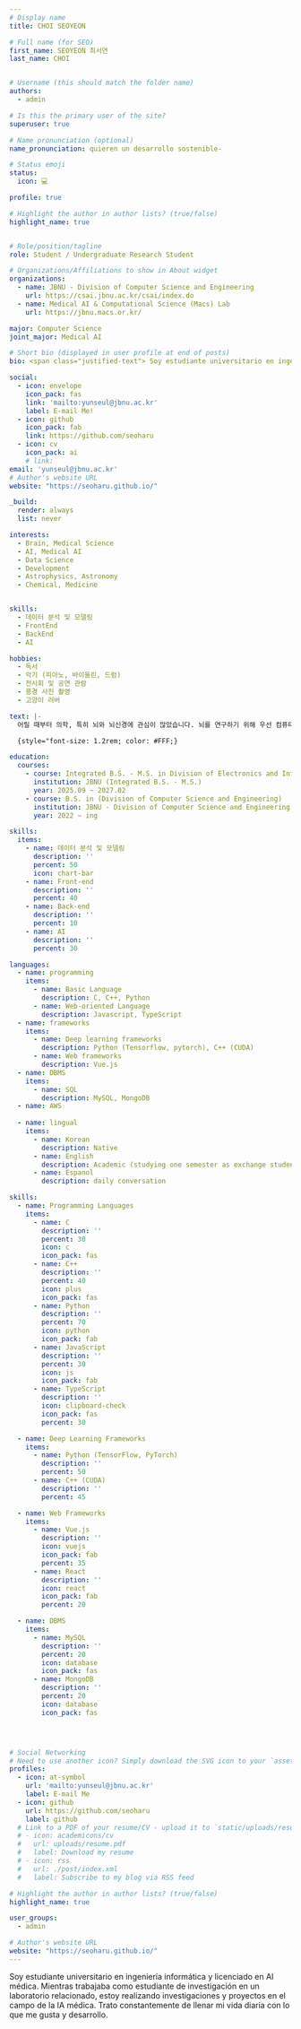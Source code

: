 ```yaml
---
# Display name
title: CHOI SEOYEON

# Full name (for SEO)
first_name: SEOYEON 최서연
last_name: CHOI


# Username (this should match the folder name)
authors:
  - admin

# Is this the primary user of the site?
superuser: true

# Name pronunciation (optional)
name_pronunciation: quieren un desarrollo sostenible-

# Status emoji
status:
  icon: 💻

profile: true

# Highlight the author in author lists? (true/false)
highlight_name: true


# Role/position/tagline
role: Student / Undergraduate Research Student

# Organizations/Affiliations to show in About widget
organizations:
  - name: JBNU - Division of Computer Science and Engineering
    url: https://csai.jbnu.ac.kr/csai/index.do
  - name: Medical AI & Computational Science (Macs) Lab
    url: https://jbnu.macs.or.kr/

major: Computer Science
joint_major: Medical AI

# Short bio (displayed in user profile at end of posts)
bio: <span class="justified-text"> Soy estudiante universitario en ingeniería informática y licenciado en AI médica. Mientras trabajaba como estudiante de investigación en un laboratorio relacionado, estoy realizando investigaciones y proyectos en el campo de la IA médica. Trato constantemente de llenar mi vida diaria con lo que me gusta y desarrollo. </span>

social:
  - icon: envelope
    icon_pack: fas
    link: 'mailto:yunseul@jbnu.ac.kr'
    label: E-mail Me!
  - icon: github
    icon_pack: fab
    link: https://github.com/seoharu
  - icon: cv
    icon_pack: ai
    # link: 
email: 'yunseul@jbnu.ac.kr'
# Author's website URL
website: "https://seoharu.github.io/"

_build:
  render: always
  list: never

interests:
  - Brain, Medical Science
  - AI, Medical AI
  - Data Science
  - Development
  - Astrophysics, Astronomy
  - Chemical, Medicine


skills:
  - 데이터 분석 및 모델링
  - FrontEnd
  - BackEnd
  - AI

hobbies:
  - 독서
  - 악기 (피아노, 바이올린, 드럼)
  - 전시회 및 공연 관람
  - 풍경 사진 촬영
  - 고양이 러버

text: |- 
  어릴 때부터 의학, 특히 뇌와 뇌신경에 관심이 많았습니다. 뇌를 연구하기 위해 우선 컴퓨터공학과 인공지능을 배워야겠다는 생각 하에 컴퓨터공학부에 입학했고, 컴퓨터공학부와 바이오메디컬공학부의 수업을 들으며 의학과 의공학, 컴퓨터공학의 전반을 배우고 있습니다. 여러 분야를 넘나들며 연결짓고 융합해 복합적인 무언가를 만들어내는 것을 즐깁니다. 의학과 공학의 결합으로 의공학, 뇌공학 전반을 연구하는 삶을 살고 싶습니다. 의료인공지능의 응용 영역에서도 뇌공학과 뇌신경 쪽, 특히 뇌 컴퓨터 인터페이스 분야의 뇌신경 모델링과 심층신경망 분야에서 뇌의 메커니즘을 해석하는 연구에 관심 있습니다.

  {style="font-size: 1.2rem; color: #FFF;} 

education:
  courses:
    - course: Integrated B.S. - M.S. in Division of Electronics and Information Engineering (Computer Science Major)
      institution: JBNU (Integrated B.S. - M.S.)
      year: 2025.09 ~ 2027.02 
    - course: B.S. in (Division of Computer Science and Engineering)
      institution: JBNU - Division of Computer Science and Engineering
      year: 2022 ~ ing

skills:
  items:
    - name: 데이터 분석 및 모델링
      description: ''
      percent: 50
      icon: chart-bar
    - name: Front-end
      description: ''
      percent: 40
    - name: Back-end
      description: ''
      percent: 10
    - name: AI
      description: ''
      percent: 30

languages:
  - name: programming
    items: 
      - name: Basic Language
        description: C, C++, Python
      - name: Web-oriented Language
        description: Javascript, TypeScript
  - name: frameworks
    items:
      - name: Deep learning frameworks
        description: Python (Tensorflow, pytorch), C++ (CUDA)
      - name: Web frameworks
        description: Vue.js
  - name: DBMS
    items: 
      - name: SQL
        description: MySQL, MongoDB
  - name: AWS
    
  - name: lingual
    items:
      - name: Korean
        description: Native
      - name: English
        description: Academic (studying one semester as exchange students in Malaysia)
      - name: Espanol
        description: daily conversation 

skills:
  - name: Programming Languages
    items:
      - name: C
        description: ''
        percent: 30
        icon: c
        icon_pack: fas
      - name: C++
        description: ''
        percent: 40
        icon: plus
        icon_pack: fas
      - name: Python
        description: ''
        percent: 70
        icon: python
        icon_pack: fab
      - name: JavaScript
        description: ''
        percent: 30
        icon: js
        icon_pack: fab
      - name: TypeScript
        description: ''
        icon: clipboard-check
        icon_pack: fas
        percent: 30

  - name: Deep Learning Frameworks
    items:
      - name: Python (TensorFlow, PyTorch)
        description: ''
        percent: 50
      - name: C++ (CUDA)
        description: ''
        percent: 45

  - name: Web Frameworks
    items:
      - name: Vue.js
        description: ''
        icon: vuejs
        icon_pack: fab
        percent: 35
      - name: React
        description: ''
        icon: react
        icon_pack: fab
        percent: 20

  - name: DBMS
    items:
      - name: MySQL
        description: ''
        percent: 20
        icon: database
        icon_pack: fas
      - name: MongoDB
        description: ''
        percent: 20
        icon: database
        icon_pack: fas




# Social Networking
# Need to use another icon? Simply download the SVG icon to your `assets/media/icons/` folder.
profiles:
  - icon: at-symbol
    url: 'mailto:yunseul@jbnu.ac.kr'
    label: E-mail Me
  - icon: github
    url: https://github.com/seoharu
    label: github
  # Link to a PDF of your resume/CV - upload it to `static/uploads/resume.pdf`
  # - icon: academicons/cv
  #   url: uploads/resume.pdf
  #   label: Download my resume
  # - icon: rss
  #   url: ./post/index.xml
  #   label: Subscribe to my blog via RSS feed

# Highlight the author in author lists? (true/false)
highlight_name: true

user_groups:
  - admin

# Author's website URL
website: "https://seoharu.github.io/"
---
```


<span class="justified-text"> Soy estudiante universitario en ingeniería informática y licenciado en AI médica. Mientras trabajaba como estudiante de investigación en un laboratorio relacionado, estoy realizando investigaciones y proyectos en el campo de la IA médica. Trato constantemente de llenar mi vida diaria con lo que me gusta y desarrollo.  </span>



